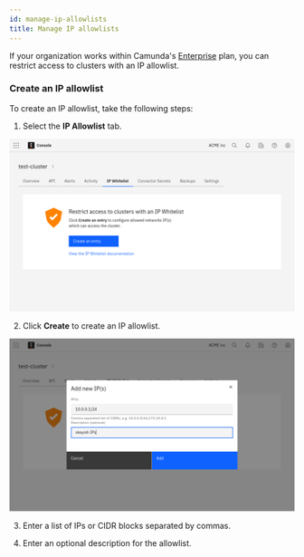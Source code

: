 ```yaml
---
id: manage-ip-allowlists
title: Manage IP allowlists
---
```


If your organization works within Camunda's [Enterprise](https://camunda.com/enterprise/) plan, you can restrict access to clusters with an IP allowlist.

### Create an IP allowlist

To create an IP allowlist, take the following steps:

1. Select the **IP Allowlist** tab.

![cluster-details](./img/cluster-detail-ip-whitelists.png)

2. Click **Create** to create an IP allowlist.

![create-alert](./img/cluster-detail-create-ip-whitelist.png)

3. Enter a list of IPs or CIDR blocks separated by commas.

4. Enter an optional description for the allowlist.
